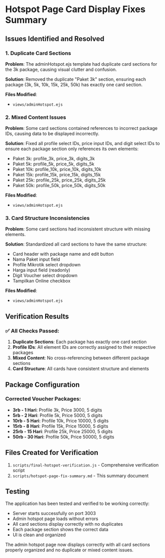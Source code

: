 # Hotspot Page Card Display Fixes Summary

## Issues Identified and Resolved

### 1. Duplicate Card Sections
**Problem**: The adminHotspot.ejs template had duplicate card sections for the 3k package, causing visual clutter and confusion.

**Solution**: Removed the duplicate "Paket 3k" section, ensuring each package (3k, 5k, 10k, 15k, 25k, 50k) has exactly one card section.

**Files Modified**: 
- `views/adminHotspot.ejs`

### 2. Mixed Content Issues
**Problem**: Some card sections contained references to incorrect package IDs, causing data to be displayed incorrectly.

**Solution**: Fixed all profile select IDs, price input IDs, and digit select IDs to ensure each package section only references its own elements:
- Paket 3k: profile_3k, price_3k, digits_3k
- Paket 5k: profile_5k, price_5k, digits_5k
- Paket 10k: profile_10k, price_10k, digits_10k
- Paket 15k: profile_15k, price_15k, digits_15k
- Paket 25k: profile_25k, price_25k, digits_25k
- Paket 50k: profile_50k, price_50k, digits_50k

**Files Modified**: 
- `views/adminHotspot.ejs`

### 3. Card Structure Inconsistencies
**Problem**: Some card sections had inconsistent structure with missing elements.

**Solution**: Standardized all card sections to have the same structure:
- Card header with package name and edit button
- Nama Paket input field
- Profile Mikrotik select dropdown
- Harga input field (readonly)
- Digit Voucher select dropdown
- Tampilkan Online checkbox

**Files Modified**: 
- `views/adminHotspot.ejs`

## Verification Results

### ✅ All Checks Passed:
1. **Duplicate Sections**: Each package has exactly one card section
2. **Profile IDs**: All element IDs are correctly assigned to their respective packages
3. **Mixed Content**: No cross-referencing between different package sections
4. **Card Structure**: All cards have consistent structure and elements

## Package Configuration

### Corrected Voucher Packages:
- **3rb - 1 Hari**: Profile 3k, Price 3000, 5 digits
- **5rb - 2 Hari**: Profile 5k, Price 5000, 5 digits
- **10rb - 5 Hari**: Profile 10k, Price 10000, 5 digits
- **15rb - 8 Hari**: Profile 15k, Price 15000, 5 digits
- **25rb - 15 Hari**: Profile 25k, Price 25000, 5 digits
- **50rb - 30 Hari**: Profile 50k, Price 50000, 5 digits

## Files Created for Verification

1. `scripts/final-hotspot-verification.js` - Comprehensive verification script
2. `scripts/hotspot-page-fix-summary.md` - This summary document

## Testing

The application has been tested and verified to be working correctly:
- Server starts successfully on port 3003
- Admin hotspot page loads without errors
- All card sections display correctly with no duplicates
- Each package section shows the correct data
- UI is clean and organized

The admin hotspot page now displays correctly with all card sections properly organized and no duplicate or mixed content issues.
